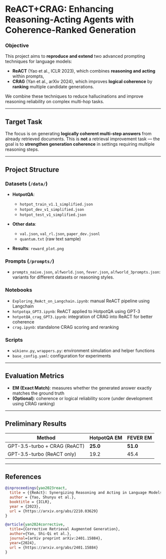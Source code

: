 # ReACT+CRAG: Enhancing Reasoning-Acting Agents with Coherence-Ranked Generation

### Objective

This project aims to **reproduce and extend** two advanced prompting techniques for language models:

* **ReACT** (Yao et al., ICLR 2023), which combines **reasoning and acting** within prompts,
* **CRAG** (Yan et al., arXiv 2024), which improves **logical coherence** by **ranking** multiple candidate generations.

We combine these techniques to reduce hallucinations and improve reasoning reliability on complex multi-hop tasks.

---

## Target Task

The focus is on generating **logically coherent multi-step answers** from already retrieved documents.
This is **not** a retrieval improvement task — the goal is to **strengthen generation coherence** in settings requiring multiple reasoning steps.

---

## Project Structure

### Datasets (`/data/`)

* **HotpotQA**:

  * `hotpot_train_v1.1_simplified.json`
  * `hotpot_dev_v1_simplified.json`
  * `hotpot_test_v1_simplified.json`
* **Other data**:

  * `val.json`, `val_rl.json`, `paper_dev.jsonl`
  * `quantum.txt` (raw text sample)
* **Results**: `reward_plot.png`

### Prompts (`/prompts/`)

* `prompts_naive.json`, `alfworld.json`, `fever.json`, `alfworld_3prompts.json`: variants for different datasets or reasoning styles.

### Notebooks

* `Exploring_ReAct_on_Langchain.ipynb`: manual ReACT pipeline using Langchain
* `hotpotqa_GPT3.ipynb`: ReACT applied to HotpotQA using GPT-3
* `hotpotQA_crag_GPT3.ipynb`: integration of CRAG into ReACT for better coherence
* `crag.ipynb`: standalone CRAG scoring and reranking

### Scripts

* `wikienv.py`, `wrappers.py`: environment simulation and helper functions
* `base_config.yaml`: configuration for experiments

---

## Evaluation Metrics

* **EM (Exact Match)**: measures whether the generated answer exactly matches the ground truth
* **(Optional)**: coherence or logical reliability score (under development using CRAG ranking)

---

## Preliminary Results

| Method                       | HotpotQA EM | FEVER EM |
| ---------------------------- | ----------- | -------- |
| GPT-3.5-turbo + CRAG (ReACT) | **25.0**    | **51.0** |
| GPT-3.5-turbo (ReACT only)   | 19.2        | 45.4     |

---

## References

```bibtex
@inproceedings{yao2023react,
  title = {{ReAct}: Synergizing Reasoning and Acting in Language Models},
  author = {Yao, Shunyu et al.},
  booktitle = {ICLR},
  year = {2023},
  url = {https://arxiv.org/abs/2210.03629}
}

@article{yan2024corrective,
  title={Corrective Retrieval Augmented Generation},
  author={Yan, Shi-Qi et al.},
  journal={arXiv preprint arXiv:2401.15884},
  year={2024},
  url = {https://arxiv.org/abs/2401.15884}
}
```